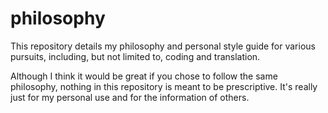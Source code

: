 philosophy
==========

This repository details my philosophy and personal style guide for various 
pursuits, including, but not limited to, coding and translation.

Although I think it would be great if you chose to follow the same philosophy,
nothing in this repository is meant to be prescriptive. It's really just for my
personal use and for the information of others.
